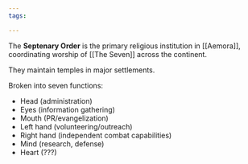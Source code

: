```yaml
---
tags:

---
```

The **Septenary Order** is the primary religious institution in [[Aemora]], coordinating worship of [[The Seven]] across the continent.

They maintain temples in major settlements.

Broken into seven functions:
- Head (administration)
- Eyes (information gathering)
- Mouth (PR/evangelization)
- Left hand (volunteering/outreach)
- Right hand (independent combat capabilities)
- Mind (research, defense)
- Heart (???)